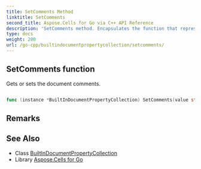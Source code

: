 ```yaml
---
title: SetComments Method 
linktitle: SetComments
second_title: Aspose.Cells for Go via C++ API Reference
description: 'SetComments method. Encapsulates the function that represents setcomments in Go.'
type: docs
weight: 200
url: /go-cpp/builtindocumentpropertycollection/setcomments/
---
```


## SetComments function

Gets or sets the document comments.

```go

func (instance *BuiltInDocumentPropertyCollection) SetComments(value string)  error

```

## Remarks


## See Also

* Class [BuiltInDocumentPropertyCollection](../)
* Library [Aspose.Cells for Go](../../)

